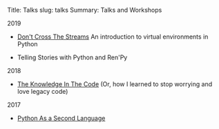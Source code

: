 Title: Talks
slug: talks
Summary: Talks and Workshops

2019

* [Don't Cross The Streams](https://www.youtube.com/watch?v=T-zaepH-lHc)
An introduction to virtual environments in Python

* Telling Stories with Python and Ren'Py


2018

* [The Knowledge In The Code](https://www.youtube.com/watch?v=yQo8C_ZHOM8)
 (Or, how I learned to stop worrying and love legacy code)


2017

* [Python As a Second Language](https://www.youtube.com/watch?v=gwou7CTymS0)